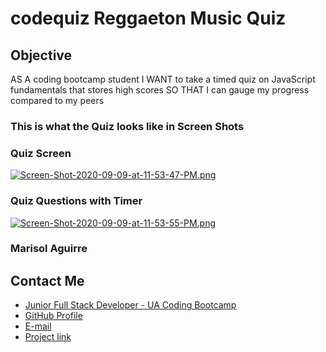 # codequiz Reggaeton Music Quiz

## Objective
AS A coding bootcamp student
I WANT to take a timed quiz on JavaScript fundamentals that stores high scores
SO THAT I can gauge my progress compared to my peers

### This is what the Quiz looks like in Screen Shots

### Quiz Screen
[![Screen-Shot-2020-09-09-at-11-53-47-PM.png](https://i.postimg.cc/bJwPx5S5/Screen-Shot-2020-09-09-at-11-53-47-PM.png)](https://postimg.cc/4KqjZB5v)

### Quiz Questions with Timer

[![Screen-Shot-2020-09-09-at-11-53-55-PM.png](https://i.postimg.cc/XJ1bQgwY/Screen-Shot-2020-09-09-at-11-53-55-PM.png)](https://postimg.cc/FdS8K3WM)


### Marisol Aguirre

## Contact Me

* [Junior Full Stack Developer - UA Coding Bootcamp](#updated-portfolio)
* [GitHub Profile](https://github.com/solaguirre)
* [E-mail](soulaguirre@gmail.com)
* [Project link](https://solaguirre.github.io/codequiz/)

